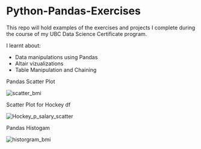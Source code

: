 # Python-Pandas-Exercises
This repo will hold examples of the exercises and projects I complete during the course of my UBC Data Science Certificate program.

I learnt about:
- Data manipulations using Pandas
- Altair vizualizations 
- Table Manipulation and Chaining

Pandas Scatter Plot

![scatter_bmi](https://user-images.githubusercontent.com/84794517/214994313-5295146e-40af-4bdc-9f9b-2d20da45bb8d.jpg)

Scatter Plot for Hockey df

![Hockey_p_salary_scatter](https://user-images.githubusercontent.com/84794517/214994341-3b31bd41-8f43-4624-84e6-10bf9d82db04.jpg)

Pandas Histogam

![historgram_bmi](https://user-images.githubusercontent.com/84794517/214994345-ec86b62a-94b6-4d5a-90cd-48a7bd005b7a.jpg)
